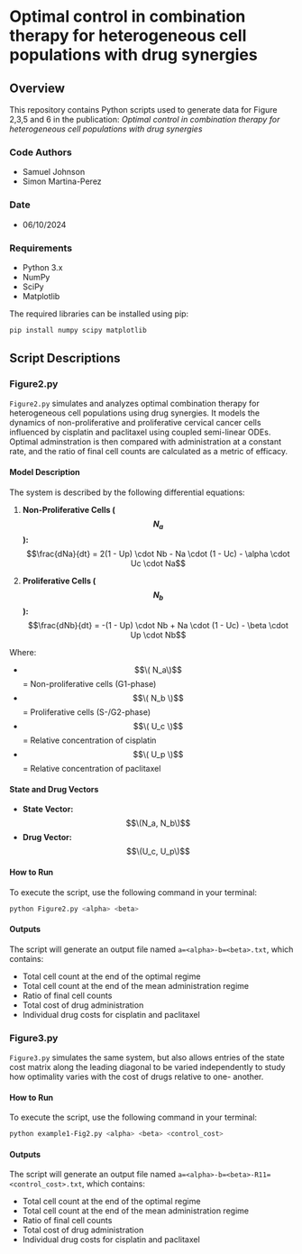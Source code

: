 # Optimal control in combination therapy for heterogeneous cell populations with drug synergies

## Overview
This repository contains Python scripts used to generate data for Figure 2,3,5 and 6 in the publication:
_Optimal control in combination therapy for heterogeneous cell populations with drug synergies_

### Code Authors
- Samuel Johnson
- Simon Martina-Perez

### Date
- 06/10/2024

### Requirements
- Python 3.x
- NumPy
- SciPy
- Matplotlib

The required libraries can be installed using pip:

```bash
pip install numpy scipy matplotlib
```
## Script Descriptions

### Figure2.py
`Figure2.py` simulates and analyzes optimal combination therapy for heterogeneous cell populations using drug synergies.
It models the dynamics of non-proliferative and proliferative cervical cancer cells influenced by cisplatin and paclitaxel 
using coupled semi-linear ODEs. Optimal adminstration is then compared with administration at a constant rate, and the 
ratio of final cell counts are calculated as a metric of efficacy.

#### Model Description
The system is described by the following differential equations:

1. **Non-Proliferative Cells ($$N_a$$):**
   $$\frac{dNa}{dt} = 2(1 - Up) \cdot Nb - Na \cdot (1 - Uc) - \alpha \cdot Uc \cdot Na$$


2. **Proliferative Cells ($$N_b$$):**
   $$\frac{dNb}{dt} = -(1 - Up) \cdot Nb + Na \cdot (1 - Uc) - \beta \cdot Up \cdot Nb$$

Where:
- $$\( N_a\)$$ = Non-proliferative cells (G1-phase)
- $$\( N_b \)$$ = Proliferative cells (S-/G2-phase)
- $$\( U_c \)$$ = Relative concentration of cisplatin
- $$\( U_p \)$$ = Relative concentration of paclitaxel

#### State and Drug Vectors
- **State Vector:** $$\(N_a, N_b\)$$
- **Drug Vector:** $$\(U_c, U_p\)$$


#### How to Run
To execute the script, use the following command in your terminal:

```bash
python Figure2.py <alpha> <beta>
```
#### Outputs
The script will generate an output file named `a=<alpha>-b=<beta>.txt`, which contains:

- Total cell count at the end of the optimal regime
- Total cell count at the end of the mean administration regime
- Ratio of final cell counts
- Total cost of drug administration
- Individual drug costs for cisplatin and paclitaxel

### Figure3.py
`Figure3.py` simulates the same system, but also allows entries of the state cost matrix along the leading
diagonal to be varied independently to study how optimality varies with the cost of drugs relative to one-
another. 

#### How to Run
To execute the script, use the following command in your terminal:

```bash
python example1-Fig2.py <alpha> <beta> <control_cost>
```
#### Outputs
The script will generate an output file named `a=<alpha>-b=<beta>-R11=<control_cost>.txt`, which contains:

- Total cell count at the end of the optimal regime
- Total cell count at the end of the mean administration regime
- Ratio of final cell counts
- Total cost of drug administration
- Individual drug costs for cisplatin and paclitaxel
